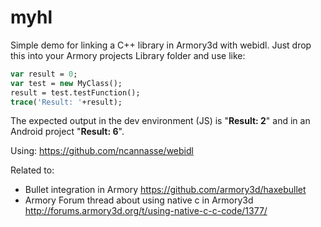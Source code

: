 # myhl
Simple demo for linking a C++ library in Armory3d with webidl.
Just drop this into your Armory projects Library folder and use like:

```haxe
var result = 0;
var test = new MyClass();
result = test.testFunction();
trace('Result: '+result);
```

The expected output in the dev environment (JS) is "__Result: 2__" and in an Android project "__Result: 6__".



Using:
https://github.com/ncannasse/webidl

Related to:
- Bullet integration in Armory https://github.com/armory3d/haxebullet
- Armory Forum thread about using native c in Armory3d http://forums.armory3d.org/t/using-native-c-c-code/1377/

